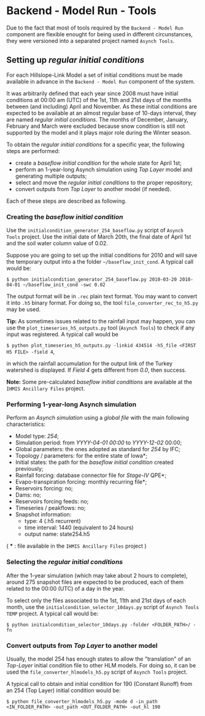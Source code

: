 # Backend - Model Run - Tools

Due to the fact that most of tools required by the ```Backend - Model Run``` component are flexible enought for being used in different circunstances, they were versioned into a separated project named ```Asynch Tools```.

## Setting up *regular initial conditions*

For each Hillslope-Link Model a set of initial conditions must be made available in advance in the ```Backend - Model Run``` component of the system.
 
It was arbitrarily defined that each year since 2008 must have initial conditions at 00:00 am (UTC) of the 1st, 11th and 21st days of the months between (and including) April and November. As these initial conditions are expected to be available at an almost regular base of 10-days interval, they are named *regular initial conditions*. The months of December, January, February and March were excluded because snow condition is still not supported by the model and it plays major role during the Winter season.

To obtain the *regular initial conditions* for a specific year, the following steps are performed:

- create a *baseflow initial condition* for the whole state for April 1st;
- perform an 1-year-long Asynch simulation using *Top Layer* model and generating multiple outputs;
- select and move the *regular initial conditions* to the proper repository;
- convert outputs from *Top Layer* to another model (if needed). 

Each of these steps are described as following.

### Creating the *baseflow initial condition*

Use the ```initialcondition_generator_254_baseflow.py``` script of ```Asynch Tools``` project. Use the initial date of March 20th, the final date of April 1st and the soil water column value of 0.02. 

Suppose you are going to set up the initial conditions for 2010 and will save the temporary output into a the folder ```~/baseflow_init_cond```. A typical call would be:

```
$ python initialcondition_generator_254_baseflow.py 2010-03-20 2010-04-01 ~/baseflow_init_cond -swc 0.02
```

The output format will be in ```.rec``` plain text format. You may want to convert it into ```.h5``` binary format. For doing so, the tool ```file_converter_rec_to_h5.py``` may be used.

**Tip:** As sometimes issues related to the rainfall input may happen, you can use the ```plot_timeseries_h5_outputs.py``` tool (```Asynch Tools```) to check if any input was registered. A typical call would be 

```$ python plot_timeseries_h5_outputs.py -linkid 434514 -h5_file <FIRST H5 FILE> -field 4```, 

in which the rainfall accumulation for the output link of the Turkey watershed is displayed. If *Field 4* gets different from *0.0*, then success.  

**Note:** Some pre-calculated *baseflow initial conditions* are available at the ```IHMIS Ancillary Files``` project.

### Performing 1-year-long Asynch simulation

Perform an *Asynch simulation* using a *global file* with the main following characteristics:

- Model type: *254*;
- Simulation period: from *YYYY-04-01 00:00* to *YYYY-12-02* 00:00;
- Global parameters: the ones adopted as standard for *254* by IFC;
- Topology / parameters: for the entire state of Iowa\*;
- Initial states: the path for the *baseflow initial condition* created previously;
- Rainfall forcing: database connector file for *Stage-IV* QPE\*;
- Evapo-transpiration forcing: monthly recurring file\*;
- Reservoirs forcing: no;
- Dams: no;
- Reservoirs forcing feeds: no;
- Timeseries / peakflows: no;
- Snapshot information: 
  - type: 4 (.h5 recurrent)
  - time interval: 1440 (equivalent to 24 hours)
  - output name: state254.h5

( **\*** : file available in the ```IHMIS Ancillary Files``` project )  

### Selecting the *regular initial conditions*

After the 1-year simulation (which may take about 2 hours to complete), around 275 snapshot files are expected to be produced, each of them related to the 00:00 (UTC) of a day in the year.

To select only the files associated to the 1st, 11th and 21st days of each month, use the ```initialcondition_selector_10days.py``` script of ```Asynch Tools TEMP``` project. A typical call would be:

```$ python initialcondition_selector_10days.py -folder <FOLDER_PATH>/ -fn```

### Convert outputs from *Top Layer* to another model

Usually, the model 254 has enough states to allow the "translation" of an *Top-Layer* initial condition file to other HLM models. For doing so, it can be used the ```file_converter_hlmodels_h5.py``` script of ```Asynch Tools``` project.

A typical call to obtain and initial condition for 190 (Constant Runoff) from an 254 (Top Layer) initial condition would be:

```
$ python file_converter_hlmodels_h5.py -mode d -in_path <IN_FOLDER_PATH> -out_path <OUT_FOLDER_PATH> -out_hl 190
```